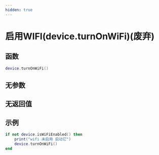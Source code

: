 ```yaml
---
hidden: true
---
```


# 启用WIFI(device.turnOnWiFi)(废弃)

## 函数

```lua
device.turnOnWiFi()
```

## 无参数

## 无返回值

## 示例

```lua
if not device.isWiFiEnabled() then  
    print("wifi 未启用 启动它")
    device.turnOnWiFi()
end
```
